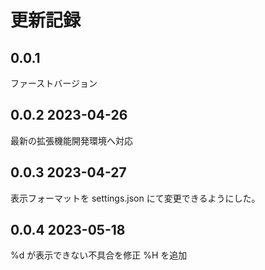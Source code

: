 # 更新記録

## 0.0.1
ファーストバージョン

## 0.0.2 2023-04-26
最新の拡張機能開発環境へ対応

## 0.0.3 2023-04-27
表示フォーマットを settings.json にて変更できるようにした。

## 0.0.4 2023-05-18
%d が表示できない不具合を修正
%H を追加